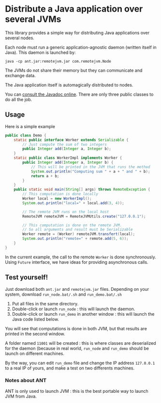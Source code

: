 
# Distribute a Java application over several JVMs

This library provides a simple way for distributing Java applications over several nodes.

Each node must run a generic application-agnostic daemon (written itself in Java). This daemon is launched by:
```
java -cp ant.jar:remotejvm.jar com.remotejvm.Node
```

The JVMs do not share their memory but they can communicate and exchange data.

The Java application itself is automagically distributed to nodes.

You can [consult the Javadoc online](http://plantuml.github.io/remotejvm/index.html). There are only three public classes to do all the job.

## Usage

Here is a simple example

```java
public class Demo { 
    static public interface Worker extends Serializable { 
        // Just compute the sum of two integers 
        public Integer add(Integer a, Integer b); 
    } 
    static public class WorkerImpl implements Worker { 
        public Integer add(Integer a, Integer b) { 
            // This will be printed in the JVM that runs the method 
            System.out.println("Computing sum " + a + " and " + b); 
            return a + b; 
        } 
    } 
    public static void main(String[] args) throws RemoteException { 
        // This computation is done locally 
        Worker local = new WorkerImpl(); 
        System.out.println("local=" + local.add(3, 4)); 

        // The remote JVM runs on the local host 
        RemoteJVM remoteJVM = RemoteJVMUtils.create("127.0.0.1"); 

        // This computation is done on the remote JVM. 
        // So all arguments and result must be Serializable 
        Worker remote = (Worker) remoteJVM.transfert(local); 
        System.out.println("remote=" + remote.add(5, 6)); 
    } 
}
```

In the current example, the call to the remote ``Worker`` is done synchronously.
Using ``Future`` interface, we have ideas for providing asynchronous calls.

## Test yourself!

Just download both ``ant.jar`` and ``remotejvm.jar`` files. Depending on your system, download ``run_node.bat/.sh`` and ``run_demo.bat/.sh``

1. Put all files in the same directory.
2. Double-click or launch ``run_node`` : this will launch the daemon.
3. Double-click or launch ``run_demo`` in another window : this will launch the Java code listed below.

You will see that computations is done in both JVM, but that results are printed in the second window.

A folder named ``11001`` will be created : this is where classes are deserialized for the daemon (because in real world, ``run_node`` and ``run_demo`` should be launch on different machines.

By the way, you can edit ``run_demo`` file and change the IP address ``127.0.0.1`` to a real IP of yours, and make a test on two differents machines.

### Notes about ANT

ANT is only used to launch JVM : this is the best portable way to launch JVM from Java.


